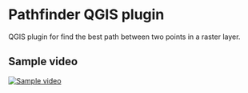 # Pathfinder QGIS plugin
QGIS plugin for find the best path between two points in a raster layer.
## Sample video
[![Sample video](https://img.youtube.com/vi/hrMRa4I4wRs/0.jpg)](https://youtu.be/hrMRa4I4wRs)
